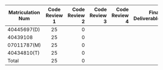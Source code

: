 
| Matriculation Num        | Code Review 1   | Code Review 2  | Code Review 3 |Code Review 4 |Final Deliverable
| ------------- |:-------------:| -----:| -----:| -----:| -----:|
| 40445697(D)   | 25      |  0 | | | |
| 40439108      | 25      |  0 | | | |
| 07011787(M)   | 25      |  0 | | | |
| 40434810(T)   | 25      |  0 | | | |
| Total         | 25      |  0 | | | |